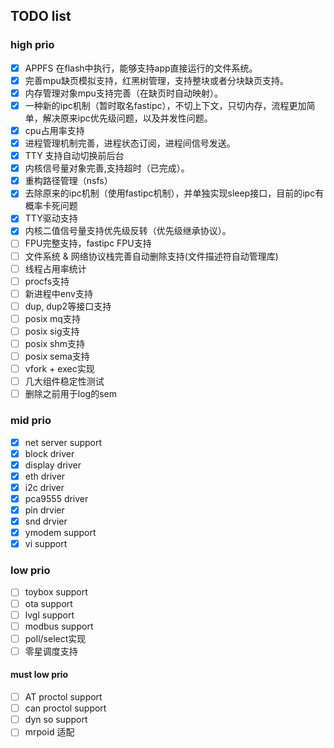

## TODO list
### high prio
* [x] APPFS 在flash中执行，能够支持app直接运行的文件系统。
* [x] 完善mpu缺页模拟支持，红黑树管理，支持整块或者分块缺页支持。
* [x] 内存管理对象mpu支持完善（在缺页时自动映射）。
* [x] 一种新的ipc机制（暂时取名fastipc），不切上下文，只切内存，流程更加简单，解决原来ipc优先级问题，以及并发性问题。
* [x] cpu占用率支持
* [x] 进程管理机制完善，进程状态订阅，进程间信号发送。
* [x] TTY 支持自动切换前后台
* [x] 内核信号量对象完善,支持超时（已完成）。
* [x] 重构路径管理（nsfs）
* [x] 去除原来的ipc机制（使用fastipc机制），并单独实现sleep接口，目前的ipc有概率卡死问题
* [x] TTY驱动支持
* [x] 内核二值信号量支持优先级反转（优先级继承协议）。
* [ ] FPU完整支持，fastipc FPU支持
* [ ] 文件系统 & 网络协议栈完善自动删除支持(文件描述符自动管理库)
* [ ] 线程占用率统计
* [ ] procfs支持
* [ ] 新进程中env支持
* [ ] dup, dup2等接口支持
* [ ] posix mq支持
* [ ] posix sig支持
* [ ] posix shm支持
* [ ] posix sema支持
* [ ] vfork + exec实现
* [ ] 几大组件稳定性测试
* [ ] 删除之前用于log的sem
### mid prio
* [x] net server support
* [x] block driver
* [x] display driver
* [x] eth driver
* [x] i2c driver
* [x] pca9555 driver
* [x] pin drvier
* [x] snd drvier
* [x] ymodem support
* [x] vi support
### low prio
- [ ] toybox support
- [ ] ota support
- [ ] lvgl support
- [ ] modbus support
- [ ] poll/select实现
- [ ] 零星调度支持

#### must low prio
- [ ] AT proctol support
- [ ] can proctol support
- [ ] dyn so support
- [ ] mrpoid 适配
